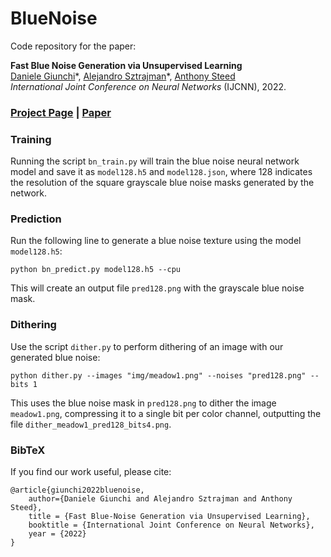 # BlueNoise
Code repository for the paper:

<b>Fast Blue Noise Generation via Unsupervised Learning</b><br>
[Daniele Giunchi](https://scholar.google.com/citations?user=04u9QAIAAAAJ)\*,
[Alejandro Sztrajman](https://asztr.github.io)\*,
[Anthony Steed](https://wp.cs.ucl.ac.uk/anthonysteed/)<br>
<i>International Joint Conference on Neural Networks</i> (IJCNN), 2022.

### [Project Page](https://asztr.github.io/publications/ijcnn2022/ijcnn2022.html) | [Paper](https://asztr.github.io/publications/ijcnn2022/ijcnn2022-preprint.pdf)

### Training
Running the script `bn_train.py` will train the blue noise neural network model and save it as `model128.h5` and `model128.json`, where 128 indicates
the resolution of the square grayscale blue noise masks generated by the network.

### Prediction
Run the following line to generate a blue noise texture using the model `model128.h5`:
```
python bn_predict.py model128.h5 --cpu
```
This will create an output file `pred128.png` with the grayscale blue noise mask.

### Dithering
Use the script `dither.py` to perform dithering of an image with our generated blue noise:
```
python dither.py --images "img/meadow1.png" --noises "pred128.png" --bits 1
```
This uses the blue noise mask in `pred128.png` to dither the image `meadow1.png`, compressing it to a single bit per color channel,
outputting the file `dither_meadow1_pred128_bits4.png`.

### BibTeX
If you find our work useful, please cite:
```
@article{giunchi2022bluenoise,
    author={Daniele Giunchi and Alejandro Sztrajman and Anthony Steed},
    title = {Fast Blue-Noise Generation via Unsupervised Learning},
    booktitle = {International Joint Conference on Neural Networks},
    year = {2022}
}
```
